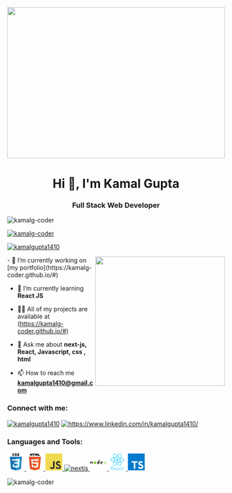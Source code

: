 <img width='100%' height='350px' src='https://media.istockphoto.com/id/1193278024/vector/application-of-smartphone-with-business-graph-and-analytics-data-on-isometric-mobile-phone.jpg?s=612x612&w=0&k=20&c=cV3zqN7LAi6_qAqW45_vZMg7HVRSt4_2NV-SRJ-FK04='/>
<h1 align="center">Hi 👋, I'm Kamal Gupta</h1>
<h3 align="center">Full Stack Web Developer</h3>
<p align="left"> <img src="https://komarev.com/ghpvc/?username=kamalg-coder&label=Profile%20views&color=0e75b6&style=flat" alt="kamalg-coder" /> </p>

<p align="left"> <a href="https://github.com/ryo-ma/github-profile-trophy"><img src="https://github-profile-trophy.vercel.app/?username=kamalg-coder" alt="kamalg-coder" /></a> </p>

<p align="left"> <a href="https://twitter.com/kamalgupta1410" target="blank"><img src="https://img.shields.io/twitter/follow/kamalgupta1410?logo=twitter&style=for-the-badge" alt="kamalgupta1410" /></a> </p>
<img align='right' width='300px' height="300px" src='https://www.shutterstock.com/image-vector/software-design-over-white-background-260nw-277084379.jpg'/>
- 🔭 I’m currently working on [my portfolio](https://kamalg-coder.github.io/#)

- 🌱 I’m currently learning **React JS**

- 👨‍💻 All of my projects are available at (https://kamalg-coder.github.io/#)

- 💬 Ask me about **next-js, React, Javascript, css , html**

- 📫 How to reach me **kamalgupta1410@gmail.com**

<h3 align="left">Connect with me:</h3>
<p align="left">
<a href="https://twitter.com/kamalgupta1410" target="blank"><img align="center" src="https://raw.githubusercontent.com/rahuldkjain/github-profile-readme-generator/master/src/images/icons/Social/twitter.svg" alt="kamalgupta1410" height="30" width="40" /></a>
<a href="https://linkedin.com/in/kamalgupta1410/" target="blank"><img align="center" src="https://raw.githubusercontent.com/rahuldkjain/github-profile-readme-generator/master/src/images/icons/Social/linked-in-alt.svg" alt="https://www.linkedin.com/in/kamalgupta1410/" height="30" width="40" /></a>
</p>

<h3 align="left">Languages and Tools:</h3>
<p align="left"> <a href="https://www.w3schools.com/css/" target="_blank" rel="noreferrer"> <img src="https://raw.githubusercontent.com/devicons/devicon/master/icons/css3/css3-original-wordmark.svg" alt="css3" width="40" height="40"/> </a> <a href="https://www.w3.org/html/" target="_blank" rel="noreferrer"> <img src="https://raw.githubusercontent.com/devicons/devicon/master/icons/html5/html5-original-wordmark.svg" alt="html5" width="40" height="40"/> </a> <a href="https://developer.mozilla.org/en-US/docs/Web/JavaScript" target="_blank" rel="noreferrer"> <img src="https://raw.githubusercontent.com/devicons/devicon/master/icons/javascript/javascript-original.svg" alt="javascript" width="40" height="40"/> </a> <a href="https://nextjs.org/" target="_blank" rel="noreferrer"> <img src="https://cdn.worldvectorlogo.com/logos/nextjs-2.svg" alt="nextjs" width="40" height="40"/> </a> <a href="https://nodejs.org" target="_blank" rel="noreferrer"> <img src="https://raw.githubusercontent.com/devicons/devicon/master/icons/nodejs/nodejs-original-wordmark.svg" alt="nodejs" width="40" height="40"/> </a> <a href="https://reactjs.org/" target="_blank" rel="noreferrer"> <img src="https://raw.githubusercontent.com/devicons/devicon/master/icons/react/react-original-wordmark.svg" alt="react" width="40" height="40"/> </a> <a href="https://www.typescriptlang.org/" target="_blank" rel="noreferrer"> <img src="https://raw.githubusercontent.com/devicons/devicon/master/icons/typescript/typescript-original.svg" alt="typescript" width="40" height="40"/> </a> </p>

<!-- <p><img align="left" src="https://github-readme-stats.vercel.app/api/top-langs?username=kamalgupta1410&show_icons=true&locale=en&layout=compact" alt="kamalgupta1410" /></p> -->

<!-- <p>&nbsp;<img align="center" src="https://github-readme-stats.vercel.app/api?username=kamalgupta1410&show_icons=true&locale=en" alt="kamalgupta1410" /></p> -->

<p><img align="center" src="https://github-readme-streak-stats.herokuapp.com/?user=kamalg-coder&" alt="kamalg-coder" /></p>

